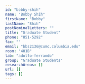 ```yaml
---
id: "bobby-shih"
name: "Bobby Shih"
firstName: "Bobby"
lastName: "Shih"
postNominalLetters: ""
title: "Graduate Student"
phone: "851-5292"
fax: ""
email: "bbs2136@cumc.columbia.edu"
room: "401B"
lab: "adolfo-ferrando"
group: "Graduate Students"
researchAreas: []
url: []
tags: []
---
```

